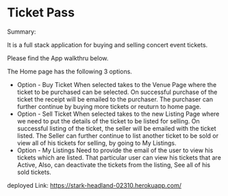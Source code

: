 # Ticket Pass

Summary:

It is a full stack application for buying and selling concert event tickets. 

Please find the App walkthru below.

The Home page has the following 3 options.

- Option - Buy Ticket
  When selected takes to the Venue Page where the ticket to be purchased can be selected.
  On successful purchase of the ticket the receipt will be emailed to the purchaser. 
  The purchaser can further continue by buying more tickets or reuturn to home page.   
- Option - Sell Ticket
  When selected takes to the new Listing Page where we need to put the details of the ticket to be listed for selling.
  On successful listing of the ticket, the seller will be emailed with the ticket listed.
  The Seller can further continue to list another ticket to be sold or view all of his tickets for selling, by going to My Listings.
- Option - My Listings
  Need to provide the email of the user to view his tickets which are listed.
  That particular user can view his tickets that are Active, 
  Also, can deactivate the tickets from the listing, 
  See all of his sold tickets.


deployed  Link: https://stark-headland-02310.herokuapp.com/




